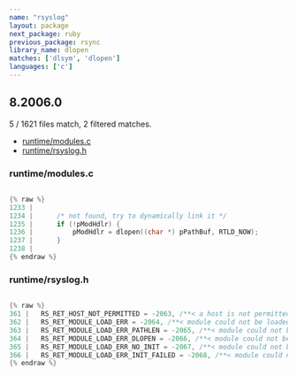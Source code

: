 ```yaml
---
name: "rsyslog"
layout: package
next_package: ruby
previous_package: rsync
library_name: dlopen
matches: ['dlsym', 'dlopen']
languages: ['c']
---
```

## 8.2006.0
5 / 1621 files match, 2 filtered matches.

 - [runtime/modules.c](#runtimemodulesc)
 - [runtime/rsyslog.h](#runtimersyslogh)

### runtime/modules.c

```c

{% raw %}
1233 | 
1234 | 		/* not found, try to dynamically link it */
1235 | 		if (!pModHdlr) {
1236 | 			pModHdlr = dlopen((char *) pPathBuf, RTLD_NOW);
1237 | 		}
1238 | 
{% endraw %}

```
### runtime/rsyslog.h

```c

{% raw %}
361 | 	RS_RET_HOST_NOT_PERMITTED = -2063, /**< a host is not permitted to perform an action it requested */
362 | 	RS_RET_MODULE_LOAD_ERR = -2064, /**< module could not be loaded */
363 | 	RS_RET_MODULE_LOAD_ERR_PATHLEN = -2065, /**< module could not be loaded - path to long */
364 | 	RS_RET_MODULE_LOAD_ERR_DLOPEN = -2066, /**< module could not be loaded - problem in dlopen() */
365 | 	RS_RET_MODULE_LOAD_ERR_NO_INIT = -2067, /**< module could not be loaded - init() missing */
366 | 	RS_RET_MODULE_LOAD_ERR_INIT_FAILED = -2068, /**< module could not be loaded - init() failed */
{% endraw %}

```